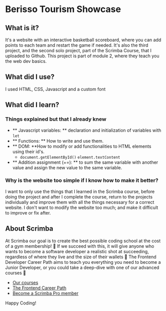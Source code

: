 # Berisso Tourism Showcase
## What is it? 
It's a website with an interactive basketball scoreboard, where you can add points to each team and restart the game if needed. 
It's also the third project, and the second solo project, part of the Scrimba Course, that I uploaded to Github. This project is part of module 2, where they teach you the web dev basics.
## What did I use?
I used HTML, CSS, Javascript and a custom font
## What did I learn?
 ### Things explained but that I already knew
  - ** Javascript variables: ** declaration and initialization of variables with `let`
  - ** Functions: ** How to write and use them.
  - ** DOM: **How to modify or add functionalities to HTML elements using their id's.
    - `document.getElementById()` `element.textContent`
  - ** Addition assignment (+=): ** to sum the same variable with another value and assign the new value to the same variable.
### Why is the website too simple if I know how to make it better?
I want to only use the things that I learned in the Scrimba course, before doing the project and after I complete the course, return to the projects individually and improve them with all the things necessary for a correct website. I don't want to modify the website too much; and make it difficult to improve or fix after. 

## About Scrimba

At Scrimba our goal is to create the best possible coding school at the cost of a gym membership! 💜
If we succeed with this, it will give anyone who wants to become a software developer a realistic shot at succeeding, regardless of where they live and the size of their wallets 🎉
The Frontend Developer Career Path aims to teach you everything you need to become a Junior Developer, or you could take a deep-dive with one of our advanced courses 🚀

- [Our courses](https://scrimba.com/allcourses)
- [The Frontend Career Path](https://scrimba.com/learn/frontend)
- [Become a Scrimba Pro member](https://scrimba.com/pricing)

Happy Coding!